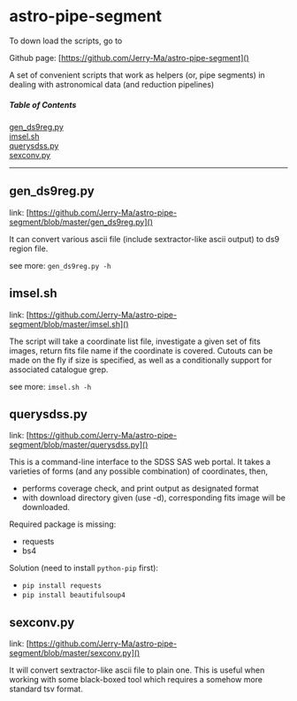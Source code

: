 astro-pipe-segment
==================

To down load the scripts, go to

Github page: [https://github.com/Jerry-Ma/astro-pipe-segment]()

A set of convenient scripts that work as helpers (or, pipe segments)
in dealing with astronomical data (and reduction pipelines)

##### Table of Contents

[gen_ds9reg.py](#gen_ds9reg.py)  
[imsel.sh](#imsel.sh)  
[querysdss.py](#querysdss.py)  
[sexconv.py](#sexconv.py)  

-------------------
## gen_ds9reg.py
link: [https://github.com/Jerry-Ma/astro-pipe-segment/blob/master/gen_ds9reg.py]()

It can convert various ascii file (include sextractor-like ascii output)
to ds9 region file.

see more: `gen_ds9reg.py -h`

## imsel.sh
link: [https://github.com/Jerry-Ma/astro-pipe-segment/blob/master/imsel.sh]()

The script will take a coordinate list file, investigate a given
set of fits images,
return fits file name if the coordinate is covered. Cutouts can
be made on the fly if size is
specified, as well as a conditionally support for associated catalogue
grep.

see more: `imsel.sh -h`

## querysdss.py
link: [https://github.com/Jerry-Ma/astro-pipe-segment/blob/master/querysdss.py]()

This is a command-line interface to the SDSS SAS web portal.
It takes a varieties of forms (and any possible combination) of
coordinates, then,

* performs coverage check, and print output as designated format
* with download directory given (use -d), corresponding fits
  image will be downloaded.

Required package is missing:

* requests
* bs4

Solution (need to install `python-pip` first):

* `pip install requests`
* `pip install beautifulsoup4`

## sexconv.py
link: [https://github.com/Jerry-Ma/astro-pipe-segment/blob/master/sexconv.py]()

It will convert sextractor-like ascii file to plain one. This is useful when
working with some black-boxed tool which requires a somehow more standard
tsv format.

